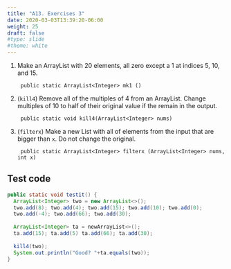 ```yaml
---
title: "A13. Exercises 3"
date: 2020-03-03T13:39:20-06:00
weight: 25
draft: false
#type: slide
#theme: white
---
```


1. Make an ArrayList with 20 elements, all zero except a 1 at indices
   5, 10, and 15.
   
        public static ArrayList<Integer> mk1 ()
        
2. (`kill4`) Remove all of the multiples of 4 from an
   ArrayList. Change multiples of 10 to half of their original value
   if the remain in the output.
   
        public static void kill4(ArrayList<Integer> nums)
        
3. (`filterx`) Make a new List with all of elements from the input
   that are bigger than `x`. Do not change the original.
   
        public static ArrayList<Integer> filterx (ArrayList<Integer> nums, int x)


## Test code

```java
public static void testit() {
  ArrayList<Integer> two = new ArrayList<>();
  two.add(8); two.add(4); two.add(15); two.add(10); two.add(0);
  two.add(-4); two.add(66); two.add(30);
  
  ArrayList<Integer> ta = newArrayList<>();
  ta.add(15); ta.add(5) ta.add(66); ta.add(30);
  
  kill4(two);
  System.out.println("Good? "+ta.equals(two));
}
```
